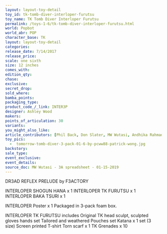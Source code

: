 ```yaml
---
layout: layout-toy-detail 
toy_id: tk-tomb-diver-interloper-furutsu
toy_name: TK Tomb Diver Interloper Furutsu
permalink: /toys-1-6/tk-tomb-diver-interloper-furutsu.html
world: Popbot
world_abr: POP
character_base: TK
layout: layout-toy-detail
categories: 
release_date: 7/14/2017
release_price: 
scale: one sixth
size: 12 inches
comes_with: 
edition_qty: 
chase: 
exclusive: 
secret_drop: 
sold_where: 
bamba_points: 
packaging_type: 
product_code_/_link: INTER3P
designer: Ashley Wood
makers: 
points_of_articulation: 30
variants: 
you_might_also_like: 
article_contributors: [Phil Back, Don Slater, MW Wutasi, Andhika Rahmaditya, pcww88]
toy_pics: 
  -  tomorrow-tomb-diver-3-pack-01-6-by-pcww88-patrick-wong.jpg
backstory: 
sale_type: 
event_exclusive: 
event_details: 
source_doc: MW Wutasi - 3A spreadsheet - 01-15-2019
---
```

DR3AD REFLEX PRELUDE by F3ACTORY

INTERLOPER SHOGUN HANA x 1
INTERLOPER TK FURUTSU x 1
INTERLOPER BAKA TSURI x 1

INTERLOPER Poster x 1
Packaged in 3-pack foam box. 

INTERLOPER TK FURUTSU includes 
Original TK head sculpt, sculpted gloves hands set 
Tailored and weathered Pouches set 
Katana x 1 set (3 size)
Screen printed T-shirt
Torn scarf x 1
TK Grenades x 10
